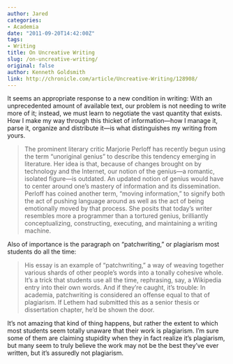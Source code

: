 ```yaml
---
author: Jared
categories:
- Academia
date: "2011-09-20T14:42:00Z"
tags:
- Writing
title: On Uncreative Writing
slug: /on-uncreative-writing/
original: false
author: Kenneth Goldsmith
link: http://chronicle.com/article/Uncreative-Writing/128908/
---
```

It seems an appropriate response to a new condition in writing: With an unprecedented amount of available text, our problem is not needing to write more of it; instead, we must learn to negotiate the vast quantity that exists. How I make my way through this thicket of information—how I manage it, parse it, organize and distribute it—is what distinguishes my writing from yours.

> The prominent literary critic Marjorie Perloff has recently begun using the term “unoriginal genius” to describe this tendency emerging in literature. Her idea is that, because of changes brought on by technology and the Internet, our notion of the genius—a romantic, isolated figure—is outdated. An updated notion of genius would have to center around one’s mastery of information and its dissemination. Perloff has coined another term, “moving information,” to signify both the act of pushing language around as well as the act of being emotionally moved by that process. She posits that today’s writer resembles more a programmer than a tortured genius, brilliantly conceptualizing, constructing, executing, and maintaining a writing machine.

Also of importance is the paragraph on “patchwriting,” or plagiarism most students do all the time:

> His essay is an example of “patchwriting,” a way of weaving together various shards of other people’s words into a tonally cohesive whole. It’s a trick that students use all the time, rephrasing, say, a Wikipedia entry into their own words. And if they’re caught, it’s trouble: In academia, patchwriting is considered an offense equal to that of plagiarism. If Lethem had submitted this as a senior thesis or dissertation chapter, he’d be shown the door.

It’s not amazing that kind of thing happens, but rather the extent to which most students seem totally unaware that their work is plagiarism. I’m sure some of them are claiming stupidity when they in fact realize it’s plagiarism, but many seem to truly believe the work may not be the best they’ve ever written, but it’s assuredly not plagiarism.